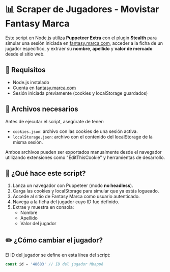 # 📊 Scraper de Jugadores - Movistar Fantasy Marca

Este script en Node.js utiliza **Puppeteer Extra** con el plugin **Stealth** para simular una sesión iniciada en [fantasy.marca.com](https://fantasy.marca.com), acceder a la ficha de un jugador específico, y extraer su **nombre**, **apellido** y **valor de mercado** desde el sitio web.

## 🚀 Requisitos

- Node.js instalado
- Cuenta en [fantasy.marca.com](https://fantasy.marca.com)
- Sesión iniciada previamente (cookies y localStorage guardados)

## 📂 Archivos necesarios

Antes de ejecutar el script, asegúrate de tener:

- `cookies.json`: archivo con las cookies de una sesión activa.
- `localStorage.json`: archivo con el contenido del localStorage de la misma sesión.

Ambos archivos pueden ser exportados manualmente desde el navegador utilizando extensiones como "EditThisCookie" y herramientas de desarrollo.

## 🧠 ¿Qué hace este script?

1. Lanza un navegador con Puppeteer (modo **no headless**).
2. Carga las cookies y localStorage para simular que ya estás logueado.
3. Accede al sitio de Fantasy Marca como usuario autenticado.
4. Navega a la ficha del jugador cuyo ID fue definido.
5. Extrae y muestra en consola:
   - Nombre
   - Apellido
   - Valor del jugador

## ✏️ ¿Cómo cambiar el jugador?

El ID del jugador se define en esta línea del script:

```js
const id = '48683' // ID del jugador Mbappé
